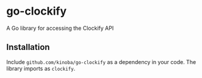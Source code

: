 go-clockify
========

A Go library for accessing the Clockify API

Installation
------------

Include `github.com/kinoba/go-clockify` as a dependency in your code. The library imports as `clockify`.
